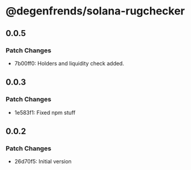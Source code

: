 # @degenfrends/solana-rugchecker

## 0.0.5

### Patch Changes

-   7b00ff0: Holders and liquidity check added.

## 0.0.3

### Patch Changes

-   1e583f1: Fixed npm stuff

## 0.0.2

### Patch Changes

-   26d70f5: Initial version

